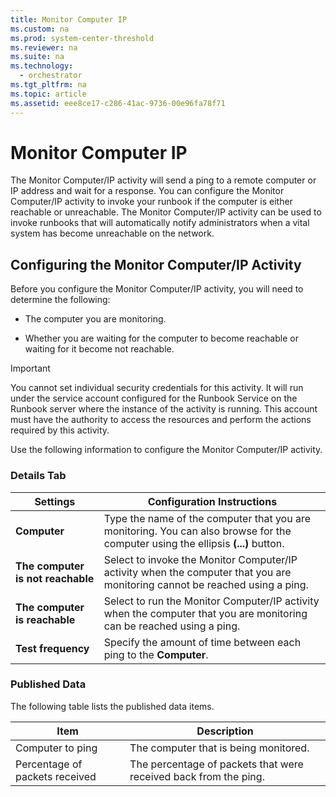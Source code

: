 ```yaml
---
title: Monitor Computer IP
ms.custom: na
ms.prod: system-center-threshold
ms.reviewer: na
ms.suite: na
ms.technology: 
  - orchestrator
ms.tgt_pltfrm: na
ms.topic: article
ms.assetid: eee8ce17-c286-41ac-9736-00e96fa78f71
---
```

# Monitor Computer IP
The Monitor Computer\/IP activity will send a ping to a remote computer or IP address and wait for a response. You can configure the Monitor Computer\/IP activity to invoke your runbook if the computer is either reachable or unreachable. The Monitor Computer\/IP activity can be used to invoke runbooks that will automatically notify administrators when a vital system has become unreachable on the network.  
  
## Configuring the Monitor Computer\/IP Activity  
Before you configure the Monitor Computer\/IP activity, you will need to determine the following:  
  
-   The computer you are monitoring.  
  
-   Whether you are waiting for the computer to become reachable or waiting for it become not reachable.  
  
> [!IMPORTANT]  
> You cannot set individual security credentials for this activity. It will run under the service account configured for the Runbook Service on the Runbook server where the instance of the activity is running. This account must have the authority to access the resources and perform the actions required by this activity.  
  
Use the following information to configure the Monitor Computer\/IP activity.  
  
### Details Tab  
  
|Settings|Configuration Instructions|  
|------------|------------------------------|  
|**Computer**|Type the name of the computer that you are monitoring. You can also browse for the computer using the ellipsis **\(...\)** button.|  
|**The computer is not reachable**|Select to invoke the Monitor Computer\/IP activity when the computer that you are monitoring cannot be reached using a ping.|  
|**The computer is reachable**|Select to run the Monitor Computer\/IP activity when the computer that you are monitoring can be reached using a ping.|  
|**Test frequency**|Specify the amount of time between each ping to the **Computer**.|  
  
### Published Data  
The following table lists the published data items.  
  
|Item|Description|  
|--------|---------------|  
|Computer to ping|The computer that is being monitored.|  
|Percentage of packets received|The percentage of packets that were received back from the ping.|  
  
